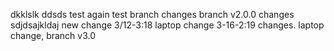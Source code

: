 dkklslk
ddsds
test again
test branch changes
branch v2.0.0 changes
sdjdsajkldaj new change
3/12-3:18 laptop change
3-16-2:19 changes. laptop change, branch v3.0
